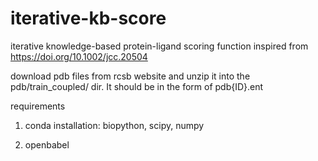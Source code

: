 # iterative-kb-score
iterative knowledge-based protein-ligand scoring function inspired from https://doi.org/10.1002/jcc.20504

download pdb files from rcsb website and unzip it into the pdb/train_coupled/ dir. It should be in the form of pdb{ID}.ent

requirements

1. conda installation: biopython, scipy, numpy

2. openbabel
